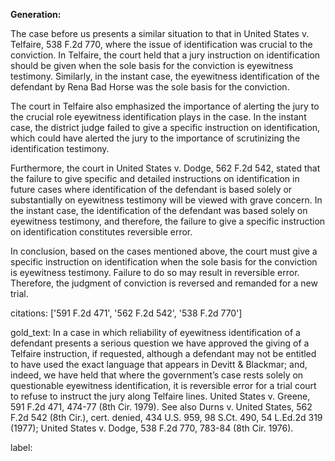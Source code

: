**Generation:**


The case before us presents a similar situation to that in United States v. Telfaire, 538 F.2d 770, where the issue of identification was crucial to the conviction. In Telfaire, the court held that a jury instruction on identification should be given when the sole basis for the conviction is eyewitness testimony. Similarly, in the instant case, the eyewitness identification of the defendant by Rena Bad Horse was the sole basis for the conviction.

The court in Telfaire also emphasized the importance of alerting the jury to the crucial role eyewitness identification plays in the case. In the instant case, the district judge failed to give a specific instruction on identification, which could have alerted the jury to the importance of scrutinizing the identification testimony.

Furthermore, the court in United States v. Dodge, 562 F.2d 542, stated that the failure to give specific and detailed instructions on identification in future cases where identification of the defendant is based solely or substantially on eyewitness testimony will be viewed with grave concern. In the instant case, the identification of the defendant was based solely on eyewitness testimony, and therefore, the failure to give a specific instruction on identification constitutes reversible error.

In conclusion, based on the cases mentioned above, the court must give a specific instruction on identification when the sole basis for the conviction is eyewitness testimony. Failure to do so may result in reversible error. Therefore, the judgment of conviction is reversed and remanded for a new trial. 

citations: ['591 F.2d 471', '562 F.2d 542', '538 F.2d 770']

gold_text: In a case in which reliability of eyewitness identification of a defendant presents a serious question we have approved the giving of a Telfaire instruction, if requested, although a defendant may not be entitled to have used the exact language that appears in Devitt & Blackmar; and, indeed, we have held that where the government’s case rests solely on questionable eyewitness identification, it is reversible error for a trial court to refuse to instruct the jury along Telfaire lines. United States v. Greene, 591 F.2d 471, 474-77 (8th Cir. 1979). See also Durns v. United States, 562 F.2d 542 (8th Cir.), cert. denied, 434 U.S. 959, 98 S.Ct. 490, 54 L.Ed.2d 319 (1977); United States v. Dodge, 538 F.2d 770, 783-84 (8th Cir. 1976).

label: 